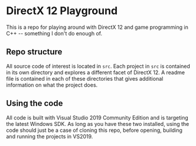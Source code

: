 # DirectX 12 Playground

This is a repo for playing around with DirectX 12 and game programming in C++ -- something I don't do enough of.

## Repo structure

All source code of interest is located in `src`. Each project in `src` is contained in its own directory and explores a different facet of DirectX 12. A readme file is contained in each of these directories that gives additional information on what the project does.

## Using the code

All code is built with Visual Studio 2019 Community Edition and is targeting the latest Windows SDK. As long as you have these two installed, using the code should just be a case of cloning this repo, before opening, building and running the projects in VS2019.
